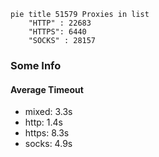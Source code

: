 
```mermaid
pie title 51579 Proxies in list
    "HTTP" : 22683
    "HTTPS": 6440
    "SOCKS" : 28157
```

### Some Info
#### Average Timeout

- mixed: 3.3s
- http: 1.4s
- https: 8.3s
- socks: 4.9s